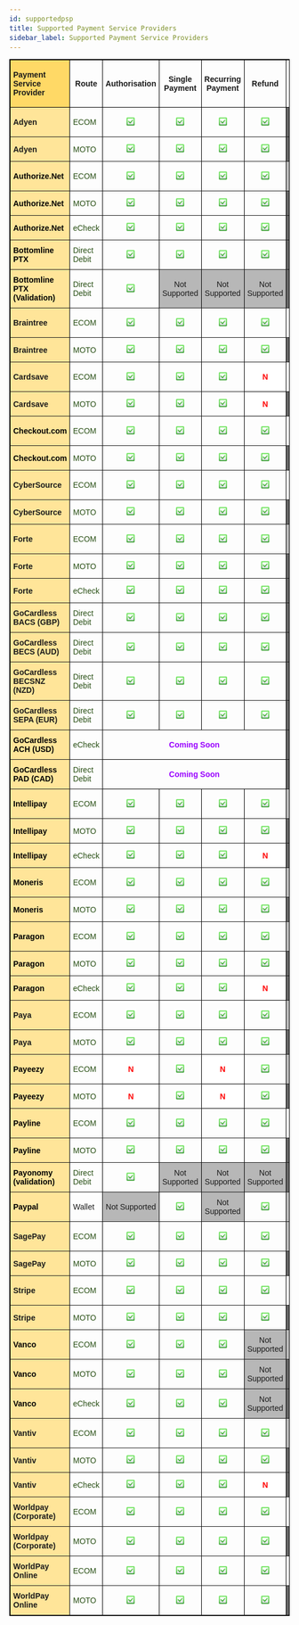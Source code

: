 ```yaml
---
id: supportedpsp
title: Supported Payment Service Providers
sidebar_label: Supported Payment Service Providers
---
```

<style type="text/css">
.tg  {border-collapse:collapse;border-spacing:0;border-color:black;border-style:solid;border-width:1px;}
.tg td{border-color:black;border-style:solid;border-width:1px;font-family:Arial, sans-serif;font-size:14px;
  overflow:hidden;padding:10px 5px;word-break:normal;}
.tg th{border-color:black;border-style:solid;border-width:1px;font-family:Arial, sans-serif;font-size:14px;
  font-weight:normal;overflow:hidden;padding:10px 5px;word-break:normal;}
.tg .tg-oftd{background-color:#666;border-color:inherit;text-align:center;vertical-align:center}
.tg .tg-k5c5{background-color:#666;border-color:inherit;text-align:center;vertical-align:center}
.tg .tg-1rdj{background-color:#FFD966;border-color:inherit;font-weight:bold;text-align:left;vertical-align:center}
.tg .tg-58xa{background-color:#FFF;border-color:#000000;color:#F00;font-weight:bold;text-align:center;vertical-align:center}
.tg .tg-w4l0{background-color:#B7B7B7;border-color:inherit;text-align:center;vertical-align:center}
.tg .tg-y9n6{background-color:#FFE599;border-color:inherit;font-weight:bold;text-align:left;vertical-align:center}
.tg .tg-xdju{border-color:inherit;color:#274E13;text-align:left;vertical-align:center}
.tg .tg-c3ow{border-color:inherit;text-align:center;vertical-align:center}
.tg .tg-yyq2{border-color:inherit;color:#90F;font-weight:bold;text-align:center;vertical-align:center}
.tg .tg-wp8o{border-color:#000000;text-align:center;vertical-align:center}
.tg .tg-jk9u{border-color:#000000;color:#90F;font-weight:bold;text-align:center;vertical-align:center}
.tg .tg-fymr{border-color:inherit;font-weight:bold;text-align:Center;vertical-align:center}
.tg .tg-zlby{background-color:#B7B7B7;border-color:inherit;text-align:center;vertical-align:center}
.tg .tg-wuzg{background-color:#FFE599;border-color:inherit;font-weight:bold;text-align:left;vertical-align:center}
.tg .tg-qzcq{background-color:#FFF;border-color:inherit;color:#F00;font-weight:bold;text-align:center;vertical-align:center}
.tg .tg-0pky{border-color:inherit;text-align:left;vertical-align:center}
</style>
<table class="tg">
<thead>
  <tr>
    <th class="tg-1rdj"><span style="font-weight:bold;background-color:#FFD966">Payment Service Provider</span></th>
    <th class="tg-fymr"><span style="font-weight:bold">Route</span></th>
    <th class="tg-fymr"><span style="font-weight:bold">Authorisation</span></th>
    <th class="tg-fymr"><span style="font-weight:bold">Single Payment</span></th>
    <th class="tg-fymr"><span style="font-weight:bold">Recurring Payment</span></th>
    <th class="tg-fymr"><span style="font-weight:bold">Refund</span></th>
    <th class="tg-fymr"><span style="font-weight:bold">3D Secure Payment</span></th>
    <th class="tg-fymr"><span style="font-weight:bold">3D Secure Payment V2</span></th>
  </tr>
</thead>
<tbody>
  <tr>
    <td class="tg-y9n6"><span style="font-weight:bold;background-color:#FFE599">Adyen</span></td>
    <td class="tg-xdju"><span style="color:#274E13">ECOM</span></td>
    <td class="tg-c3ow"><img src="website/static/img/supportedpsp/green-check-box-with-check-48px.png" alt="Supported" width="20" height="20"/></td>
    <td class="tg-c3ow"><img src="website/static/img/supportedpsp/green-check-box-with-check-48px.png" alt="Supported" width="20" height="20"/></td>
    <td class="tg-c3ow"><img src="website/static/img/supportedpsp/green-check-box-with-check-48px.png" alt="Supported" width="20" height="20"/></td>
    <td class="tg-c3ow"><img src="website/static/img/supportedpsp/green-check-box-with-check-48px.png" alt="Supported" width="20" height="20"/></td>
    <td class="tg-oftd"><span style="background-color:#666">N/A</span></td>
    <td class="tg-yyq2"><span style="font-weight:bold;color:#90F">Coming Soon</span></td>
  </tr>
  <tr>
    <td class="tg-y9n6"><span style="font-weight:bold;background-color:#FFE599">Adyen</span></td>
    <td class="tg-xdju"><span style="color:#274E13">MOTO</span></td>
    <td class="tg-c3ow"><img src="website/static/img/supportedpsp/green-check-box-with-check-48px.png" alt="Supported" width="20" height="20"/></td>
    <td class="tg-c3ow"><img src="website/static/img/supportedpsp/green-check-box-with-check-48px.png" alt="Supported" width="20" height="20"/></td>
    <td class="tg-c3ow"><img src="website/static/img/supportedpsp/green-check-box-with-check-48px.png" alt="Supported" width="20" height="20"/></td>
    <td class="tg-c3ow"><img src="website/static/img/supportedpsp/green-check-box-with-check-48px.png" alt="Supported" width="20" height="20"/></td>
    <td class="tg-oftd"><span style="background-color:#666">N/A</span></td>
    <td class="tg-oftd"><span style="background-color:#666">N/A</span></td>
  </tr>
  <tr>
    <td class="tg-y9n6"><span style="font-weight:bold;color:#000;background-color:#FFE599">Authorize.Net</span></td>
    <td class="tg-xdju"><span style="color:#274E13">ECOM</span></td>
    <td class="tg-c3ow"><img src="website/static/img/supportedpsp/green-check-box-with-check-48px.png" alt="Supported" width="20" height="20"/></td>
    <td class="tg-c3ow"><img src="website/static/img/supportedpsp/green-check-box-with-check-48px.png" alt="Supported" width="20" height="20"/></td>
    <td class="tg-c3ow"><img src="website/static/img/supportedpsp/green-check-box-with-check-48px.png" alt="Supported" width="20" height="20"/></td>
    <td class="tg-c3ow"><img src="website/static/img/supportedpsp/green-check-box-with-check-48px.png" alt="Supported" width="20" height="20"/></td>
    <td class="tg-zlby"><span style="background-color:#B7B7B7">Not Supported</span></td>
    <td class="tg-zlby"><span style="background-color:#B7B7B7">Not Supported</span></td>
  </tr>
  <tr>
    <td class="tg-y9n6"><span style="font-weight:bold;color:#000;background-color:#FFE599">Authorize.Net</span></td>
    <td class="tg-xdju"><span style="color:#274E13">MOTO</span></td>
    <td class="tg-c3ow"><img src="website/static/img/supportedpsp/green-check-box-with-check-48px.png" alt="Supported" width="20" height="20"/></td>
    <td class="tg-c3ow"><img src="website/static/img/supportedpsp/green-check-box-with-check-48px.png" alt="Supported" width="20" height="20"/></td>
    <td class="tg-c3ow"><img src="website/static/img/supportedpsp/green-check-box-with-check-48px.png" alt="Supported" width="20" height="20"/></td>
    <td class="tg-c3ow"><img src="website/static/img/supportedpsp/green-check-box-with-check-48px.png" alt="Supported" width="20" height="20"/></td>
    <td class="tg-oftd"><span style="background-color:#666">N/A</span></td>
    <td class="tg-oftd"><span style="background-color:#666">N/A</span></td>
  </tr>
  <tr>
    <td class="tg-y9n6"><span style="font-weight:bold;color:#000;background-color:#FFE599">Authorize.Net</span></td>
    <td class="tg-xdju"><span style="color:#274E13">eCheck</span></td>
    <td class="tg-c3ow"><img src="website/static/img/supportedpsp/green-check-box-with-check-48px.png" alt="Supported" width="20" height="20"/></td>
    <td class="tg-c3ow"><img src="website/static/img/supportedpsp/green-check-box-with-check-48px.png" alt="Supported" width="20" height="20"/></td>
    <td class="tg-c3ow"><img src="website/static/img/supportedpsp/green-check-box-with-check-48px.png" alt="Supported" width="20" height="20"/></td>
    <td class="tg-c3ow"><img src="website/static/img/supportedpsp/green-check-box-with-check-48px.png" alt="Supported" width="20" height="20"/></td>
    <td class="tg-oftd"><span style="background-color:#666">N/A</span></td>
    <td class="tg-oftd"><span style="background-color:#666">N/A</span></td>
  </tr>
  <tr>
    <td class="tg-wuzg"><span style="font-weight:bold;color:#000;background-color:#FFE599">Bottomline PTX</span></td>
    <td class="tg-xdju"><span style="color:#274E13">Direct Debit</span></td>
    <td class="tg-c3ow"><img src="website/static/img/supportedpsp/green-check-box-with-check-48px.png" alt="Supported" width="20" height="20"/></td>
    <td class="tg-c3ow"><img src="website/static/img/supportedpsp/green-check-box-with-check-48px.png" alt="Supported" width="20" height="20"/></td>
    <td class="tg-c3ow"><img src="website/static/img/supportedpsp/green-check-box-with-check-48px.png" alt="Supported" width="20" height="20"/></td>
    <td class="tg-c3ow"><img src="website/static/img/supportedpsp/green-check-box-with-check-48px.png" alt="Supported" width="20" height="20"/></td>
    <td class="tg-oftd"><span style="background-color:#666">N/A</span></td>
    <td class="tg-oftd"><span style="background-color:#666">N/A</span></td>
  </tr>
  <tr>
    <td class="tg-wuzg"><span style="font-weight:bold;color:#000;background-color:#FFE599">Bottomline PTX (Validation)</span></td>
    <td class="tg-xdju"><span style="color:#274E13">Direct Debit</span></td>
    <td class="tg-c3ow"><img src="website/static/img/supportedpsp/green-check-box-with-check-48px.png" alt="Supported" width="20" height="20"/></td>
    <td class="tg-w4l0"><span style="background-color:#B7B7B7">Not Supported</span></td>
    <td class="tg-w4l0"><span style="background-color:#B7B7B7">Not Supported</span></td>
    <td class="tg-w4l0"><span style="background-color:#B7B7B7">Not Supported</span></td>
    <td class="tg-oftd"><span style="background-color:#666">N/A</span></td>
    <td class="tg-oftd"><span style="background-color:#666">N/A</span></td>
  </tr>
  <tr>
    <td class="tg-y9n6"><span style="font-weight:bold;background-color:#FFE599">Braintree</span></td>
    <td class="tg-xdju"><span style="color:#274E13">ECOM</span></td>
    <td class="tg-c3ow"><img src="website/static/img/supportedpsp/green-check-box-with-check-48px.png" alt="Supported" width="20" height="20"/></td>
    <td class="tg-c3ow"><img src="website/static/img/supportedpsp/green-check-box-with-check-48px.png" alt="Supported" width="20" height="20"/></td>
    <td class="tg-c3ow"><img src="website/static/img/supportedpsp/green-check-box-with-check-48px.png" alt="Supported" width="20" height="20"/></td>
    <td class="tg-c3ow"><img src="website/static/img/supportedpsp/green-check-box-with-check-48px.png" alt="Supported" width="20" height="20"/></td>
    <td class="tg-qzcq"><span style="font-weight:bold;color:#F00;background-color:#FFF">N</span></td>
    <td class="tg-yyq2"><span style="font-weight:bold;color:#90F">Coming Soon</span></td>
  </tr>
  <tr>
    <td class="tg-y9n6"><span style="font-weight:bold;background-color:#FFE599">Braintree</span></td>
    <td class="tg-xdju"><span style="color:#274E13">MOTO</span></td>
    <td class="tg-c3ow"><img src="website/static/img/supportedpsp/green-check-box-with-check-48px.png" alt="Supported" width="20" height="20"/></td>
    <td class="tg-c3ow"><img src="website/static/img/supportedpsp/green-check-box-with-check-48px.png" alt="Supported" width="20" height="20"/></td>
    <td class="tg-c3ow"><img src="website/static/img/supportedpsp/green-check-box-with-check-48px.png" alt="Supported" width="20" height="20"/></td>
    <td class="tg-c3ow"><img src="website/static/img/supportedpsp/green-check-box-with-check-48px.png" alt="Supported" width="20" height="20"/></td>
    <td class="tg-oftd"><span style="background-color:#666">N/A</span></td>
    <td class="tg-oftd"><span style="background-color:#666">N/A</span></td>
  </tr>
  <tr>
    <td class="tg-y9n6"><span style="font-weight:bold;background-color:#FFE599">Cardsave</span></td>
    <td class="tg-xdju"><span style="color:#274E13">ECOM</span></td>
    <td class="tg-c3ow"><img src="website/static/img/supportedpsp/green-check-box-with-check-48px.png" alt="Supported" width="20" height="20"/></td>
    <td class="tg-c3ow"><img src="website/static/img/supportedpsp/green-check-box-with-check-48px.png" alt="Supported" width="20" height="20"/></td>
    <td class="tg-c3ow"><img src="website/static/img/supportedpsp/green-check-box-with-check-48px.png" alt="Supported" width="20" height="20"/></td>
    <td class="tg-58xa"><span style="font-weight:bold;color:#F00;background-color:#FFF">N</span></td>
    <td class="tg-c3ow"><img src="website/static/img/supportedpsp/green-check-box-with-check-48px.png" alt="Supported" width="20" height="20"/></td>
    <td class="tg-w4l0"><span style="background-color:#B7B7B7">Not Supported</span></td>
  </tr>
  <tr>
    <td class="tg-y9n6"><span style="font-weight:bold;background-color:#FFE599">Cardsave</span></td>
    <td class="tg-xdju"><span style="color:#274E13">MOTO</span></td>
    <td class="tg-c3ow"><img src="website/static/img/supportedpsp/green-check-box-with-check-48px.png" alt="Supported" width="20" height="20"/></td>
    <td class="tg-c3ow"><img src="website/static/img/supportedpsp/green-check-box-with-check-48px.png" alt="Supported" width="20" height="20"/></td>
    <td class="tg-c3ow"><img src="website/static/img/supportedpsp/green-check-box-with-check-48px.png" alt="Supported" width="20" height="20"/></td>
    <td class="tg-58xa"><span style="font-weight:bold;color:#F00;background-color:#FFF">N</span></td>
    <td class="tg-oftd"><span style="background-color:#666">N/A</span></td>
    <td class="tg-oftd"><span style="background-color:#666">N/A</span></td>
  </tr>
  <tr>
    <td class="tg-y9n6"><span style="font-weight:bold;color:#000;background-color:#FFE599">Checkout.com</span></td>
    <td class="tg-xdju"><span style="color:#274E13">ECOM</span></td>
    <td class="tg-c3ow"><img src="website/static/img/supportedpsp/green-check-box-with-check-48px.png" alt="Supported" width="20" height="20"/></td>
    <td class="tg-c3ow"><img src="website/static/img/supportedpsp/green-check-box-with-check-48px.png" alt="Supported" width="20" height="20"/></td>
    <td class="tg-c3ow"><img src="website/static/img/supportedpsp/green-check-box-with-check-48px.png" alt="Supported" width="20" height="20"/></td>
    <td class="tg-c3ow"><img src="website/static/img/supportedpsp/green-check-box-with-check-48px.png" alt="Supported" width="20" height="20"/></td>
    <td class="tg-c3ow"><img src="website/static/img/supportedpsp/green-check-box-with-check-48px.png" alt="Supported" width="20" height="20"/></td>
    <td class="tg-yyq2"><span style="font-weight:bold;color:#90F">Coming Soon</span></td>
  </tr>
  <tr>
    <td class="tg-y9n6"><span style="font-weight:bold;color:#000;background-color:#FFE599">Checkout.com</span></td>
    <td class="tg-xdju"><span style="color:#274E13">MOTO</span></td>
    <td class="tg-c3ow"><img src="website/static/img/supportedpsp/green-check-box-with-check-48px.png" alt="Supported" width="20" height="20"/></td>
    <td class="tg-c3ow"><img src="website/static/img/supportedpsp/green-check-box-with-check-48px.png" alt="Supported" width="20" height="20"/></td>
    <td class="tg-c3ow"><img src="website/static/img/supportedpsp/green-check-box-with-check-48px.png" alt="Supported" width="20" height="20"/></td>
    <td class="tg-c3ow"><img src="website/static/img/supportedpsp/green-check-box-with-check-48px.png" alt="Supported" width="20" height="20"/></td>
    <td class="tg-oftd"><span style="background-color:#666">N/A</span></td>
    <td class="tg-oftd"><span style="background-color:#666">N/A</span></td>
  </tr>
  <tr>
    <td class="tg-y9n6"><span style="font-weight:bold;background-color:#FFE599">CyberSource</span></td>
    <td class="tg-xdju"><span style="color:#274E13">ECOM</span></td>
    <td class="tg-c3ow"><img src="website/static/img/supportedpsp/green-check-box-with-check-48px.png" alt="Supported" width="20" height="20"/></td>
    <td class="tg-c3ow"><img src="website/static/img/supportedpsp/green-check-box-with-check-48px.png" alt="Supported" width="20" height="20"/></td>
    <td class="tg-c3ow"><img src="website/static/img/supportedpsp/green-check-box-with-check-48px.png" alt="Supported" width="20" height="20"/></td>
    <td class="tg-c3ow"><img src="website/static/img/supportedpsp/green-check-box-with-check-48px.png" alt="Supported" width="20" height="20"/></td>
    <td class="tg-c3ow"><img src="website/static/img/supportedpsp/green-check-box-with-check-48px.png" alt="Supported" width="20" height="20"/></td>
    <td class="tg-yyq2"><span style="font-weight:bold;color:#90F">Coming Soon</span></td>
  </tr>
  <tr>
    <td class="tg-y9n6"><span style="font-weight:bold;background-color:#FFE599">CyberSource</span></td>
    <td class="tg-xdju"><span style="color:#274E13">MOTO</span></td>
    <td class="tg-c3ow"><img src="website/static/img/supportedpsp/green-check-box-with-check-48px.png" alt="Supported" width="20" height="20"/></td>
    <td class="tg-c3ow"><img src="website/static/img/supportedpsp/green-check-box-with-check-48px.png" alt="Supported" width="20" height="20"/></td>
    <td class="tg-c3ow"><img src="website/static/img/supportedpsp/green-check-box-with-check-48px.png" alt="Supported" width="20" height="20"/></td>
    <td class="tg-c3ow"><img src="website/static/img/supportedpsp/green-check-box-with-check-48px.png" alt="Supported" width="20" height="20"/></td>
    <td class="tg-oftd"><span style="background-color:#666">N/A</span></td>
    <td class="tg-oftd"><span style="background-color:#666">N/A</span></td>
  </tr>
  <tr>
    <td class="tg-y9n6"><span style="font-weight:bold;background-color:#FFE599">Forte</span></td>
    <td class="tg-xdju"><span style="color:#274E13">ECOM</span></td>
    <td class="tg-c3ow"><img src="website/static/img/supportedpsp/green-check-box-with-check-48px.png" alt="Supported" width="20" height="20"/></td>
    <td class="tg-c3ow"><img src="website/static/img/supportedpsp/green-check-box-with-check-48px.png" alt="Supported" width="20" height="20"/></td>
    <td class="tg-c3ow"><img src="website/static/img/supportedpsp/green-check-box-with-check-48px.png" alt="Supported" width="20" height="20"/></td>
    <td class="tg-c3ow"><img src="website/static/img/supportedpsp/green-check-box-with-check-48px.png" alt="Supported" width="20" height="20"/></td>
    <td class="tg-w4l0"><span style="background-color:#B7B7B7">Not Supported</span></td>
    <td class="tg-oftd"><span style="background-color:#666">N/A</span></td>
  </tr>
  <tr>
    <td class="tg-y9n6"><span style="font-weight:bold;background-color:#FFE599">Forte</span></td>
    <td class="tg-xdju"><span style="color:#274E13">MOTO</span></td>
    <td class="tg-c3ow"><img src="website/static/img/supportedpsp/green-check-box-with-check-48px.png" alt="Supported" width="20" height="20"/></td>
    <td class="tg-c3ow"><img src="website/static/img/supportedpsp/green-check-box-with-check-48px.png" alt="Supported" width="20" height="20"/></td>
    <td class="tg-c3ow"><img src="website/static/img/supportedpsp/green-check-box-with-check-48px.png" alt="Supported" width="20" height="20"/></td>
    <td class="tg-c3ow"><img src="website/static/img/supportedpsp/green-check-box-with-check-48px.png" alt="Supported" width="20" height="20"/></td>
    <td class="tg-oftd"><span style="background-color:#666">N/A</span></td>
    <td class="tg-oftd"><span style="background-color:#666">N/A</span></td>
  </tr>
  <tr>
    <td class="tg-y9n6"><span style="font-weight:bold;background-color:#FFE599">Forte</span></td>
    <td class="tg-xdju"><span style="color:#274E13">eCheck</span></td>
    <td class="tg-c3ow"><img src="website/static/img/supportedpsp/green-check-box-with-check-48px.png" alt="Supported" width="20" height="20"/></td>
    <td class="tg-c3ow"><img src="website/static/img/supportedpsp/green-check-box-with-check-48px.png" alt="Supported" width="20" height="20"/></td>
    <td class="tg-c3ow"><img src="website/static/img/supportedpsp/green-check-box-with-check-48px.png" alt="Supported" width="20" height="20"/></td>
    <td class="tg-c3ow"><img src="website/static/img/supportedpsp/green-check-box-with-check-48px.png" alt="Supported" width="20" height="20"/></td>
    <td class="tg-k5c5"><span style="background-color:#666">N/A</span></td>
    <td class="tg-oftd"><span style="background-color:#666">N/A</span></td>
  </tr>
  <tr>
    <td class="tg-y9n6"><span style="font-weight:bold;background-color:#FFE599">GoCardless BACS (GBP)</span></td>
    <td class="tg-xdju"><span style="color:#274E13">Direct Debit</span></td>
    <td class="tg-c3ow"><img src="website/static/img/supportedpsp/green-check-box-with-check-48px.png" alt="Supported" width="20" height="20"/></td>
    <td class="tg-c3ow"><img src="website/static/img/supportedpsp/green-check-box-with-check-48px.png" alt="Supported" width="20" height="20"/></td>
    <td class="tg-c3ow"><img src="website/static/img/supportedpsp/green-check-box-with-check-48px.png" alt="Supported" width="20" height="20"/></td>
    <td class="tg-c3ow"><img src="website/static/img/supportedpsp/green-check-box-with-check-48px.png" alt="Supported" width="20" height="20"/></td>
    <td class="tg-oftd"><span style="background-color:#666">N/A</span></td>
    <td class="tg-oftd"><span style="background-color:#666">N/A</span></td>
  </tr>
  <tr>
    <td class="tg-y9n6"><span style="font-weight:bold;background-color:#FFE599">GoCardless BECS (AUD)</span></td>
    <td class="tg-xdju"><span style="color:#274E13">Direct Debit</span></td>
    <td class="tg-c3ow"><img src="website/static/img/supportedpsp/green-check-box-with-check-48px.png" alt="Supported" width="20" height="20"/></td>
    <td class="tg-c3ow"><img src="website/static/img/supportedpsp/green-check-box-with-check-48px.png" alt="Supported" width="20" height="20"/></td>
    <td class="tg-c3ow"><img src="website/static/img/supportedpsp/green-check-box-with-check-48px.png" alt="Supported" width="20" height="20"/></td>
    <td class="tg-c3ow"><img src="website/static/img/supportedpsp/green-check-box-with-check-48px.png" alt="Supported" width="20" height="20"/></td>
    <td class="tg-oftd"><span style="background-color:#666">N/A</span></td>
    <td class="tg-oftd"><span style="background-color:#666">N/A</span></td>
  </tr>
  <tr>
    <td class="tg-y9n6"><span style="font-weight:bold;background-color:#FFE599">GoCardless BECSNZ (NZD)</span></td>
    <td class="tg-xdju"><span style="color:#274E13">Direct Debit</span></td>
    <td class="tg-c3ow"><img src="website/static/img/supportedpsp/green-check-box-with-check-48px.png" alt="Supported" width="20" height="20"/></td>
    <td class="tg-c3ow"><img src="website/static/img/supportedpsp/green-check-box-with-check-48px.png" alt="Supported" width="20" height="20"/></td>
    <td class="tg-c3ow"><img src="website/static/img/supportedpsp/green-check-box-with-check-48px.png" alt="Supported" width="20" height="20"/></td>
    <td class="tg-c3ow"><img src="website/static/img/supportedpsp/green-check-box-with-check-48px.png" alt="Supported" width="20" height="20"/></td>
    <td class="tg-oftd"><span style="background-color:#666">N/A</span></td>
    <td class="tg-oftd"><span style="background-color:#666">N/A</span></td>
  </tr>
  <tr>
    <td class="tg-y9n6"><span style="font-weight:bold;background-color:#FFE599">GoCardless SEPA (EUR)</span></td>
    <td class="tg-xdju"><span style="color:#274E13">Direct Debit</span></td>
    <td class="tg-c3ow"><img src="website/static/img/supportedpsp/green-check-box-with-check-48px.png" alt="Supported" width="20" height="20"/></td>
    <td class="tg-c3ow"><img src="website/static/img/supportedpsp/green-check-box-with-check-48px.png" alt="Supported" width="20" height="20"/></td>
    <td class="tg-c3ow"><img src="website/static/img/supportedpsp/green-check-box-with-check-48px.png" alt="Supported" width="20" height="20"/></td>
    <td class="tg-c3ow"><img src="website/static/img/supportedpsp/green-check-box-with-check-48px.png" alt="Supported" width="20" height="20"/></td>
    <td class="tg-oftd"><span style="background-color:#666">N/A</span></td>
    <td class="tg-oftd"><span style="background-color:#666">N/A</span></td>
  </tr>
  <tr>
    <td class="tg-y9n6"><span style="font-weight:bold;color:#000;background-color:#FFE599">GoCardless ACH (USD)</span></td>
    <td class="tg-xdju"><span style="color:#274E13">eCheck</span></td>
    <td class="tg-jk9u" colspan="4"><span style="font-weight:bold;color:#90F">Coming Soon</span></td>
    <td class="tg-k5c5"><span style="background-color:#666">N/A</span></td>
    <td class="tg-k5c5"><span style="background-color:#666">N/A</span></td>
  </tr>
  <tr>
    <td class="tg-y9n6"><span style="font-weight:bold;color:#000;background-color:#FFE599">GoCardless PAD (CAD)</span></td>
    <td class="tg-xdju"><span style="color:#274E13">Direct Debit</span></td>
    <td class="tg-jk9u" colspan="4"><span style="font-weight:bold;color:#90F">Coming Soon</span></td>
    <td class="tg-k5c5"><span style="background-color:#666">N/A</span></td>
    <td class="tg-k5c5"><span style="background-color:#666">N/A</span></td>
  </tr>
  <tr>
    <td class="tg-y9n6"><span style="font-weight:bold;color:#000;background-color:#FFE599">Intellipay</span></td>
    <td class="tg-xdju"><span style="color:#274E13">ECOM</span></td>
    <td class="tg-c3ow"><img src="website/static/img/supportedpsp/green-check-box-with-check-48px.png" alt="Supported" width="20" height="20"/></td>
    <td class="tg-c3ow"><img src="website/static/img/supportedpsp/green-check-box-with-check-48px.png" alt="Supported" width="20" height="20"/></td>
    <td class="tg-c3ow"><img src="website/static/img/supportedpsp/green-check-box-with-check-48px.png" alt="Supported" width="20" height="20"/></td>
    <td class="tg-c3ow"><img src="website/static/img/supportedpsp/green-check-box-with-check-48px.png" alt="Supported" width="20" height="20"/></td>
    <td class="tg-zlby"><span style="background-color:#B7B7B7">Not Supported</span></td>
    <td class="tg-zlby"><span style="background-color:#B7B7B7">Not Supported</span></td>
  </tr>
  <tr>
    <td class="tg-y9n6"><span style="font-weight:bold;color:#000;background-color:#FFE599">Intellipay</span></td>
    <td class="tg-xdju"><span style="color:#274E13">MOTO</span></td>
    <td class="tg-c3ow"><img src="website/static/img/supportedpsp/green-check-box-with-check-48px.png" alt="Supported" width="20" height="20"/></td>
    <td class="tg-c3ow"><img src="website/static/img/supportedpsp/green-check-box-with-check-48px.png" alt="Supported" width="20" height="20"/></td>
    <td class="tg-c3ow"><img src="website/static/img/supportedpsp/green-check-box-with-check-48px.png" alt="Supported" width="20" height="20"/></td>
    <td class="tg-c3ow"><img src="website/static/img/supportedpsp/green-check-box-with-check-48px.png" alt="Supported" width="20" height="20"/></td>
    <td class="tg-oftd"><span style="background-color:#666">N/A</span></td>
    <td class="tg-oftd"><span style="background-color:#666">N/A</span></td>
  </tr>
  <tr>
    <td class="tg-y9n6"><span style="font-weight:bold;color:#000;background-color:#FFE599">Intellipay</span></td>
    <td class="tg-xdju"><span style="color:#274E13">eCheck</span></td>
    <td class="tg-c3ow"><img src="website/static/img/supportedpsp/green-check-box-with-check-48px.png" alt="Supported" width="20" height="20"/></td>
    <td class="tg-c3ow"><img src="website/static/img/supportedpsp/green-check-box-with-check-48px.png" alt="Supported" width="20" height="20"/></td>
    <td class="tg-c3ow"><img src="website/static/img/supportedpsp/green-check-box-with-check-48px.png" alt="Supported" width="20" height="20"/></td>
    <td class="tg-58xa"><span style="font-weight:bold;color:#F00;background-color:#FFF">N</span></td>
    <td class="tg-oftd"><span style="background-color:#666">N/A</span></td>
    <td class="tg-oftd"><span style="background-color:#666">N/A</span></td>
  </tr>
  <tr>
    <td class="tg-y9n6"><span style="font-weight:bold;color:#000;background-color:#FFE599">Moneris</span></td>
    <td class="tg-xdju"><span style="color:#274E13">ECOM</span></td>
    <td class="tg-c3ow"><img src="website/static/img/supportedpsp/green-check-box-with-check-48px.png" alt="Supported" width="20" height="20"/></td>
    <td class="tg-c3ow"><img src="website/static/img/supportedpsp/green-check-box-with-check-48px.png" alt="Supported" width="20" height="20"/></td>
    <td class="tg-c3ow"><img src="website/static/img/supportedpsp/green-check-box-with-check-48px.png" alt="Supported" width="20" height="20"/></td>
    <td class="tg-c3ow"><img src="website/static/img/supportedpsp/green-check-box-with-check-48px.png" alt="Supported" width="20" height="20"/></td>
    <td class="tg-zlby"><span style="background-color:#B7B7B7">Not Supported</span></td>
    <td class="tg-zlby"><span style="background-color:#B7B7B7">Not Supported</span></td>
  </tr>
  <tr>
    <td class="tg-y9n6"><span style="font-weight:bold;color:#000;background-color:#FFE599">Moneris</span></td>
    <td class="tg-xdju"><span style="color:#274E13">MOTO</span></td>
    <td class="tg-c3ow"><img src="website/static/img/supportedpsp/green-check-box-with-check-48px.png" alt="Supported" width="20" height="20"/></td>
    <td class="tg-c3ow"><img src="website/static/img/supportedpsp/green-check-box-with-check-48px.png" alt="Supported" width="20" height="20"/></td>
    <td class="tg-c3ow"><img src="website/static/img/supportedpsp/green-check-box-with-check-48px.png" alt="Supported" width="20" height="20"/></td>
    <td class="tg-c3ow"><img src="website/static/img/supportedpsp/green-check-box-with-check-48px.png" alt="Supported" width="20" height="20"/></td>
    <td class="tg-oftd"><span style="background-color:#666">N/A</span></td>
    <td class="tg-oftd"><span style="background-color:#666">N/A</span></td>
  </tr>
  <tr>
    <td class="tg-y9n6"><span style="font-weight:bold;color:#000;background-color:#FFE599">Paragon</span></td>
    <td class="tg-xdju"><span style="color:#274E13">ECOM</span></td>
    <td class="tg-c3ow"><img src="website/static/img/supportedpsp/green-check-box-with-check-48px.png" alt="Supported" width="20" height="20"/></td>
    <td class="tg-c3ow"><img src="website/static/img/supportedpsp/green-check-box-with-check-48px.png" alt="Supported" width="20" height="20"/></td>
    <td class="tg-c3ow"><img src="website/static/img/supportedpsp/green-check-box-with-check-48px.png" alt="Supported" width="20" height="20"/></td>
    <td class="tg-c3ow"><img src="website/static/img/supportedpsp/green-check-box-with-check-48px.png" alt="Supported" width="20" height="20"/></td>
    <td class="tg-zlby"><span style="background-color:#B7B7B7">Not Supported</span></td>
    <td class="tg-zlby"><span style="background-color:#B7B7B7">Not Supported</span></td>
  </tr>
  <tr>
    <td class="tg-y9n6"><span style="font-weight:bold;color:#000;background-color:#FFE599">Paragon</span></td>
    <td class="tg-xdju"><span style="color:#274E13">MOTO</span></td>
    <td class="tg-c3ow"><img src="website/static/img/supportedpsp/green-check-box-with-check-48px.png" alt="Supported" width="20" height="20"/></td>
    <td class="tg-c3ow"><img src="website/static/img/supportedpsp/green-check-box-with-check-48px.png" alt="Supported" width="20" height="20"/></td>
    <td class="tg-c3ow"><img src="website/static/img/supportedpsp/green-check-box-with-check-48px.png" alt="Supported" width="20" height="20"/></td>
    <td class="tg-c3ow"><img src="website/static/img/supportedpsp/green-check-box-with-check-48px.png" alt="Supported" width="20" height="20"/></td>
    <td class="tg-oftd"><span style="background-color:#666">N/A</span></td>
    <td class="tg-oftd"><span style="background-color:#666">N/A</span></td>
  </tr>
  <tr>
    <td class="tg-y9n6"><span style="font-weight:bold;color:#000;background-color:#FFE599">Paragon</span></td>
    <td class="tg-xdju"><span style="color:#274E13">eCheck</span></td>
    <td class="tg-c3ow"><img src="website/static/img/supportedpsp/green-check-box-with-check-48px.png" alt="Supported" width="20" height="20"/></td>
    <td class="tg-c3ow"><img src="website/static/img/supportedpsp/green-check-box-with-check-48px.png" alt="Supported" width="20" height="20"/></td>
    <td class="tg-c3ow"><img src="website/static/img/supportedpsp/green-check-box-with-check-48px.png" alt="Supported" width="20" height="20"/></td>
    <td class="tg-58xa"><span style="font-weight:bold;color:#F00;background-color:#FFF">N</span></td>
    <td class="tg-oftd"><span style="background-color:#666">N/A</span></td>
    <td class="tg-oftd"><span style="background-color:#666">N/A</span></td>
  </tr>
  <tr>
    <td class="tg-y9n6"><span style="font-weight:bold;background-color:#FFE599">Paya</span></td>
    <td class="tg-xdju"><span style="color:#274E13">ECOM</span></td>
    <td class="tg-c3ow"><img src="website/static/img/supportedpsp/green-check-box-with-check-48px.png" alt="Supported" width="20" height="20"/></td>
    <td class="tg-c3ow"><img src="website/static/img/supportedpsp/green-check-box-with-check-48px.png" alt="Supported" width="20" height="20"/></td>
    <td class="tg-c3ow"><img src="website/static/img/supportedpsp/green-check-box-with-check-48px.png" alt="Supported" width="20" height="20"/></td>
    <td class="tg-wp8o"><img src="website/static/img/supportedpsp/green-check-box-with-check-48px.png" alt="Supported" width="20" height="20"/></td>
    <td class="tg-w4l0"><span style="background-color:#B7B7B7">Not Supported</span></td>
    <td class="tg-w4l0"><span style="background-color:#B7B7B7">Not Supported</span></td>
  </tr>
  <tr>
    <td class="tg-y9n6"><span style="font-weight:bold;background-color:#FFE599">Paya</span></td>
    <td class="tg-xdju"><span style="color:#274E13">MOTO</span></td>
    <td class="tg-c3ow"><img src="website/static/img/supportedpsp/green-check-box-with-check-48px.png" alt="Supported" width="20" height="20"/></td>
    <td class="tg-c3ow"><img src="website/static/img/supportedpsp/green-check-box-with-check-48px.png" alt="Supported" width="20" height="20"/></td>
    <td class="tg-c3ow"><img src="website/static/img/supportedpsp/green-check-box-with-check-48px.png" alt="Supported" width="20" height="20"/></td>
    <td class="tg-c3ow"><img src="website/static/img/supportedpsp/green-check-box-with-check-48px.png" alt="Supported" width="20" height="20"/></td>
    <td class="tg-oftd"><span style="background-color:#666">N/A</span></td>
    <td class="tg-oftd"><span style="background-color:#666">N/A</span></td>
  </tr>
  <tr>
    <td class="tg-y9n6"><span style="font-weight:bold;color:#000;background-color:#FFE599">Payeezy</span></td>
    <td class="tg-xdju"><span style="color:#274E13">ECOM</span></td>
    <td class="tg-58xa"><span style="font-weight:bold;color:#F00;background-color:#FFF">N</span></td>
    <td class="tg-c3ow"><img src="website/static/img/supportedpsp/green-check-box-with-check-48px.png" alt="Supported" width="20" height="20"/></td>
    <td class="tg-58xa"><span style="font-weight:bold;color:#F00;background-color:#FFF">N</span></td>
    <td class="tg-c3ow"><img src="website/static/img/supportedpsp/green-check-box-with-check-48px.png" alt="Supported" width="20" height="20"/></td>
    <td class="tg-zlby"><span style="background-color:#B7B7B7">Not Supported</span></td>
    <td class="tg-oftd"><span style="background-color:#666">N/A</span></td>
  </tr>
  <tr>
    <td class="tg-y9n6"><span style="font-weight:bold;color:#000;background-color:#FFE599">Payeezy</span></td>
    <td class="tg-xdju"><span style="color:#274E13">MOTO</span></td>
    <td class="tg-58xa"><span style="font-weight:bold;color:#F00;background-color:#FFF">N</span></td>
    <td class="tg-c3ow"><img src="website/static/img/supportedpsp/green-check-box-with-check-48px.png" alt="Supported" width="20" height="20"/></td>
    <td class="tg-58xa"><span style="font-weight:bold;color:#F00;background-color:#FFF">N</span></td>
    <td class="tg-c3ow"><img src="website/static/img/supportedpsp/green-check-box-with-check-48px.png" alt="Supported" width="20" height="20"/></td>
    <td class="tg-oftd"><span style="background-color:#666">N/A</span></td>
    <td class="tg-oftd"><span style="background-color:#666">N/A</span></td>
  </tr>
  <tr>
    <td class="tg-y9n6"><span style="font-weight:bold;color:#000;background-color:#FFE599">Payline</span></td>
    <td class="tg-xdju"><span style="color:#274E13">ECOM</span></td>
    <td class="tg-c3ow"><img src="website/static/img/supportedpsp/green-check-box-with-check-48px.png" alt="Supported" width="20" height="20"/></td>
    <td class="tg-c3ow"><img src="website/static/img/supportedpsp/green-check-box-with-check-48px.png" alt="Supported" width="20" height="20"/></td>
    <td class="tg-c3ow"><img src="website/static/img/supportedpsp/green-check-box-with-check-48px.png" alt="Supported" width="20" height="20"/></td>
    <td class="tg-c3ow"><img src="website/static/img/supportedpsp/green-check-box-with-check-48px.png" alt="Supported" width="20" height="20"/></td>
    <td class="tg-c3ow"><img src="website/static/img/supportedpsp/green-check-box-with-check-48px.png" alt="Supported" width="20" height="20"/></td>
    <td class="tg-yyq2"><span style="font-weight:bold;color:#90F">Coming Soon</span></td>
  </tr>
  <tr>
    <td class="tg-y9n6"><span style="font-weight:bold;color:#000;background-color:#FFE599">Payline</span></td>
    <td class="tg-xdju"><span style="color:#274E13">MOTO</span></td>
    <td class="tg-c3ow"><img src="website/static/img/supportedpsp/green-check-box-with-check-48px.png" alt="Supported" width="20" height="20"/></td>
    <td class="tg-c3ow"><img src="website/static/img/supportedpsp/green-check-box-with-check-48px.png" alt="Supported" width="20" height="20"/></td>
    <td class="tg-c3ow"><img src="website/static/img/supportedpsp/green-check-box-with-check-48px.png" alt="Supported" width="20" height="20"/></td>
    <td class="tg-c3ow"><img src="website/static/img/supportedpsp/green-check-box-with-check-48px.png" alt="Supported" width="20" height="20"/></td>
    <td class="tg-oftd"><span style="background-color:#666">N/A</span></td>
    <td class="tg-oftd"><span style="background-color:#666">N/A</span></td>
  </tr>
  <tr>
    <td class="tg-wuzg"><span style="font-weight:bold;color:#000;background-color:#FFE599">Payonomy (validation)</span></td>
    <td class="tg-xdju"><span style="color:#274E13">Direct Debit</span></td>
    <td class="tg-c3ow"><img src="website/static/img/supportedpsp/green-check-box-with-check-48px.png" alt="Supported" width="20" height="20"/></td>
    <td class="tg-zlby"><span style="background-color:#B7B7B7">Not Supported</span></td>
    <td class="tg-zlby"><span style="background-color:#B7B7B7">Not Supported</span></td>
    <td class="tg-zlby"><span style="background-color:#B7B7B7">Not Supported</span></td>
    <td class="tg-oftd"><span style="background-color:#666">N/A</span></td>
    <td class="tg-oftd"><span style="background-color:#666">N/A</span></td>
  </tr>
  <tr>
    <td class="tg-wuzg"><span style="font-weight:bold;color:#000;background-color:#FFE599">Paypal</span></td>
    <td class="tg-0pky">Wallet</td>
    <td class="tg-zlby"><span style="background-color:#B7B7B7">Not Supported</span></td>
    <td class="tg-c3ow"><img src="website/static/img/supportedpsp/green-check-box-with-check-48px.png" alt="Supported" width="20" height="20"/></td>
    <td class="tg-zlby"><span style="background-color:#B7B7B7">Not Supported</span></td>
    <td class="tg-c3ow"><img src="website/static/img/supportedpsp/green-check-box-with-check-48px.png" alt="Supported" width="20" height="20"/></td>
    <td class="tg-zlby"><span style="background-color:#B7B7B7">Not Supported</span></td>
    <td class="tg-oftd"><span style="background-color:#666">N/A</span></td>
  </tr>
  <tr>
    <td class="tg-y9n6"><span style="font-weight:bold;background-color:#FFE599">SagePay</span></td>
    <td class="tg-xdju"><span style="color:#274E13">ECOM</span></td>
    <td class="tg-c3ow"><img src="website/static/img/supportedpsp/green-check-box-with-check-48px.png" alt="Supported" width="20" height="20"/></td>
    <td class="tg-c3ow"><img src="website/static/img/supportedpsp/green-check-box-with-check-48px.png" alt="Supported" width="20" height="20"/></td>
    <td class="tg-c3ow"><img src="website/static/img/supportedpsp/green-check-box-with-check-48px.png" alt="Supported" width="20" height="20"/></td>
    <td class="tg-c3ow"><img src="website/static/img/supportedpsp/green-check-box-with-check-48px.png" alt="Supported" width="20" height="20"/></td>
    <td class="tg-zlby"><span style="background-color:#B7B7B7">Not Supported</span></td>
    <td class="tg-yyq2"><span style="font-weight:bold;color:#90F">Coming Soon</span></td>
  </tr>
  <tr>
    <td class="tg-y9n6"><span style="font-weight:bold;background-color:#FFE599">SagePay</span></td>
    <td class="tg-xdju"><span style="color:#274E13">MOTO</span></td>
    <td class="tg-c3ow"><img src="website/static/img/supportedpsp/green-check-box-with-check-48px.png" alt="Supported" width="20" height="20"/></td>
    <td class="tg-c3ow"><img src="website/static/img/supportedpsp/green-check-box-with-check-48px.png" alt="Supported" width="20" height="20"/></td>
    <td class="tg-c3ow"><img src="website/static/img/supportedpsp/green-check-box-with-check-48px.png" alt="Supported" width="20" height="20"/></td>
    <td class="tg-c3ow"><img src="website/static/img/supportedpsp/green-check-box-with-check-48px.png" alt="Supported" width="20" height="20"/></td>
    <td class="tg-oftd"><span style="background-color:#666">N/A</span></td>
    <td class="tg-oftd"><span style="background-color:#666">N/A</span></td>
  </tr>
  <tr>
    <td class="tg-y9n6"><span style="font-weight:bold;background-color:#FFE599">Stripe</span></td>
    <td class="tg-xdju"><span style="color:#274E13">ECOM</span></td>
    <td class="tg-c3ow"><img src="website/static/img/supportedpsp/green-check-box-with-check-48px.png" alt="Supported" width="20" height="20"/></td>
    <td class="tg-c3ow"><img src="website/static/img/supportedpsp/green-check-box-with-check-48px.png" alt="Supported" width="20" height="20"/></td>
    <td class="tg-c3ow"><img src="website/static/img/supportedpsp/green-check-box-with-check-48px.png" alt="Supported" width="20" height="20"/></td>
    <td class="tg-c3ow"><img src="website/static/img/supportedpsp/green-check-box-with-check-48px.png" alt="Supported" width="20" height="20"/></td>
    <td class="tg-c3ow"><img src="website/static/img/supportedpsp/green-check-box-with-check-48px.png" alt="Supported" width="20" height="20"/></td>
    <td class="tg-yyq2"><span style="font-weight:bold;color:#90F">Coming Soon</span></td>
  </tr>
  <tr>
    <td class="tg-y9n6"><span style="font-weight:bold;background-color:#FFE599">Stripe</span></td>
    <td class="tg-xdju"><span style="color:#274E13">MOTO</span></td>
    <td class="tg-c3ow"><img src="website/static/img/supportedpsp/green-check-box-with-check-48px.png" alt="Supported" width="20" height="20"/></td>
    <td class="tg-c3ow"><img src="website/static/img/supportedpsp/green-check-box-with-check-48px.png" alt="Supported" width="20" height="20"/></td>
    <td class="tg-c3ow"><img src="website/static/img/supportedpsp/green-check-box-with-check-48px.png" alt="Supported" width="20" height="20"/></td>
    <td class="tg-c3ow"><img src="website/static/img/supportedpsp/green-check-box-with-check-48px.png" alt="Supported" width="20" height="20"/></td>
    <td class="tg-oftd"><span style="background-color:#666">N/A</span></td>
    <td class="tg-oftd"><span style="background-color:#666">N/A</span></td>
  </tr>
  <tr>
    <td class="tg-y9n6"><span style="font-weight:bold;color:#000;background-color:#FFE599">Vanco</span></td>
    <td class="tg-xdju"><span style="color:#274E13">ECOM</span></td>
    <td class="tg-c3ow"><img src="website/static/img/supportedpsp/green-check-box-with-check-48px.png" alt="Supported" width="20" height="20"/></td>
    <td class="tg-c3ow"><img src="website/static/img/supportedpsp/green-check-box-with-check-48px.png" alt="Supported" width="20" height="20"/></td>
    <td class="tg-c3ow"><img src="website/static/img/supportedpsp/green-check-box-with-check-48px.png" alt="Supported" width="20" height="20"/></td>
    <td class="tg-zlby"><span style="background-color:#B7B7B7">Not Supported</span></td>
    <td class="tg-zlby"><span style="background-color:#B7B7B7">Not Supported</span></td>
    <td class="tg-zlby"><span style="background-color:#B7B7B7">Not Supported</span></td>
  </tr>
  <tr>
    <td class="tg-y9n6"><span style="font-weight:bold;color:#000;background-color:#FFE599">Vanco</span></td>
    <td class="tg-xdju"><span style="color:#274E13">MOTO</span></td>
    <td class="tg-c3ow"><img src="website/static/img/supportedpsp/green-check-box-with-check-48px.png" alt="Supported" width="20" height="20"/></td>
    <td class="tg-c3ow"><img src="website/static/img/supportedpsp/green-check-box-with-check-48px.png" alt="Supported" width="20" height="20"/></td>
    <td class="tg-c3ow"><img src="website/static/img/supportedpsp/green-check-box-with-check-48px.png" alt="Supported" width="20" height="20"/></td>
    <td class="tg-zlby"><span style="background-color:#B7B7B7">Not Supported</span></td>
    <td class="tg-oftd"><span style="background-color:#666">N/A</span></td>
    <td class="tg-oftd"><span style="background-color:#666">N/A</span></td>
  </tr>
  <tr>
    <td class="tg-y9n6"><span style="font-weight:bold;color:#000;background-color:#FFE599">Vanco</span></td>
    <td class="tg-xdju"><span style="color:#274E13">eCheck</span></td>
    <td class="tg-c3ow"><img src="website/static/img/supportedpsp/green-check-box-with-check-48px.png" alt="Supported" width="20" height="20"/></td>
    <td class="tg-c3ow"><img src="website/static/img/supportedpsp/green-check-box-with-check-48px.png" alt="Supported" width="20" height="20"/></td>
    <td class="tg-c3ow"><img src="website/static/img/supportedpsp/green-check-box-with-check-48px.png" alt="Supported" width="20" height="20"/></td>
    <td class="tg-zlby"><span style="background-color:#B7B7B7">Not Supported</span></td>
    <td class="tg-oftd"><span style="background-color:#666">N/A</span></td>
    <td class="tg-oftd"><span style="background-color:#666">N/A</span></td>
  </tr>
  <tr>
    <td class="tg-y9n6"><span style="font-weight:bold;background-color:#FFE599">Vantiv</span></td>
    <td class="tg-xdju"><span style="color:#274E13">ECOM</span></td>
    <td class="tg-c3ow"><img src="website/static/img/supportedpsp/green-check-box-with-check-48px.png" alt="Supported" width="20" height="20"/></td>
    <td class="tg-c3ow"><img src="website/static/img/supportedpsp/green-check-box-with-check-48px.png" alt="Supported" width="20" height="20"/></td>
    <td class="tg-c3ow"><img src="website/static/img/supportedpsp/green-check-box-with-check-48px.png" alt="Supported" width="20" height="20"/></td>
    <td class="tg-c3ow"><img src="website/static/img/supportedpsp/green-check-box-with-check-48px.png" alt="Supported" width="20" height="20"/></td>
    <td class="tg-zlby"><span style="background-color:#B7B7B7">Not Supported</span></td>
    <td class="tg-zlby"><span style="background-color:#B7B7B7">Not Supported</span></td>
  </tr>
  <tr>
    <td class="tg-y9n6"><span style="font-weight:bold;background-color:#FFE599">Vantiv</span></td>
    <td class="tg-xdju"><span style="color:#274E13">MOTO</span></td>
    <td class="tg-c3ow"><img src="website/static/img/supportedpsp/green-check-box-with-check-48px.png" alt="Supported" width="20" height="20"/></td>
    <td class="tg-c3ow"><img src="website/static/img/supportedpsp/green-check-box-with-check-48px.png" alt="Supported" width="20" height="20"/></td>
    <td class="tg-c3ow"><img src="website/static/img/supportedpsp/green-check-box-with-check-48px.png" alt="Supported" width="20" height="20"/></td>
    <td class="tg-c3ow"><img src="website/static/img/supportedpsp/green-check-box-with-check-48px.png" alt="Supported" width="20" height="20"/></td>
    <td class="tg-oftd"><span style="background-color:#666">N/A</span></td>
    <td class="tg-oftd"><span style="background-color:#666">N/A</span></td>
  </tr>
  <tr>
    <td class="tg-y9n6"><span style="font-weight:bold;background-color:#FFE599">Vantiv</span></td>
    <td class="tg-xdju"><span style="color:#274E13">eCheck</span></td>
    <td class="tg-c3ow"><img src="website/static/img/supportedpsp/green-check-box-with-check-48px.png" alt="Supported" width="20" height="20"/></td>
    <td class="tg-c3ow"><img src="website/static/img/supportedpsp/green-check-box-with-check-48px.png" alt="Supported" width="20" height="20"/></td>
    <td class="tg-c3ow"><img src="website/static/img/supportedpsp/green-check-box-with-check-48px.png" alt="Supported" width="20" height="20"/></td>
    <td class="tg-58xa"><span style="font-weight:bold;color:#F00;background-color:#FFF">N</span></td>
    <td class="tg-oftd"><span style="background-color:#666">N/A</span></td>
    <td class="tg-oftd"><span style="background-color:#666">N/A</span></td>
  </tr>
  <tr>
    <td class="tg-y9n6"><span style="font-weight:bold;background-color:#FFE599">Worldpay (Corporate)</span></td>
    <td class="tg-xdju"><span style="color:#274E13">ECOM</span></td>
    <td class="tg-c3ow"><img src="website/static/img/supportedpsp/green-check-box-with-check-48px.png" alt="Supported" width="20" height="20"/></td>
    <td class="tg-c3ow"><img src="website/static/img/supportedpsp/green-check-box-with-check-48px.png" alt="Supported" width="20" height="20"/></td>
    <td class="tg-c3ow"><img src="website/static/img/supportedpsp/green-check-box-with-check-48px.png" alt="Supported" width="20" height="20"/></td>
    <td class="tg-c3ow"><img src="website/static/img/supportedpsp/green-check-box-with-check-48px.png" alt="Supported" width="20" height="20"/></td>
    <td class="tg-c3ow"><img src="website/static/img/supportedpsp/green-check-box-with-check-48px.png" alt="Supported" width="20" height="20"/></td>
    <td class="tg-yyq2"><span style="font-weight:bold;color:#90F">Coming Soon</span></td>
  </tr>
  <tr>
    <td class="tg-y9n6"><span style="font-weight:bold;background-color:#FFE599">Worldpay (Corporate)</span></td>
    <td class="tg-xdju"><span style="color:#274E13">MOTO</span></td>
    <td class="tg-c3ow"><img src="website/static/img/supportedpsp/green-check-box-with-check-48px.png" alt="Supported" width="20" height="20"/></td>
    <td class="tg-c3ow"><img src="website/static/img/supportedpsp/green-check-box-with-check-48px.png" alt="Supported" width="20" height="20"/></td>
    <td class="tg-c3ow"><img src="website/static/img/supportedpsp/green-check-box-with-check-48px.png" alt="Supported" width="20" height="20"/></td>
    <td class="tg-c3ow"><img src="website/static/img/supportedpsp/green-check-box-with-check-48px.png" alt="Supported" width="20" height="20"/></td>
    <td class="tg-oftd"><span style="background-color:#666">N/A</span></td>
    <td class="tg-oftd"><span style="background-color:#666">N/A</span></td>
  </tr>
  <tr>
    <td class="tg-y9n6"><span style="font-weight:bold;background-color:#FFE599">WorldPay Online</span></td>
    <td class="tg-xdju"><span style="color:#274E13">ECOM</span></td>
    <td class="tg-c3ow"><img src="website/static/img/supportedpsp/green-check-box-with-check-48px.png" alt="Supported" width="20" height="20"/></td>
    <td class="tg-c3ow"><img src="website/static/img/supportedpsp/green-check-box-with-check-48px.png" alt="Supported" width="20" height="20"/></td>
    <td class="tg-c3ow"><img src="website/static/img/supportedpsp/green-check-box-with-check-48px.png" alt="Supported" width="20" height="20"/></td>
    <td class="tg-c3ow"><img src="website/static/img/supportedpsp/green-check-box-with-check-48px.png" alt="Supported" width="20" height="20"/></td>
    <td class="tg-c3ow"><img src="website/static/img/supportedpsp/green-check-box-with-check-48px.png" alt="Supported" width="20" height="20"/></td>
    <td class="tg-yyq2"><span style="font-weight:bold;color:#90F">Coming Soon</span></td>
  </tr>
  <tr>
    <td class="tg-y9n6"><span style="font-weight:bold;background-color:#FFE599">WorldPay Online</span></td>
    <td class="tg-xdju"><span style="color:#274E13">MOTO</span></td>
    <td class="tg-c3ow"><img src="website/static/img/supportedpsp/green-check-box-with-check-48px.png" alt="Supported" width="20" height="20"/></td>
    <td class="tg-c3ow"><img src="website/static/img/supportedpsp/green-check-box-with-check-48px.png" alt="Supported" width="20" height="20"/></td>
    <td class="tg-c3ow"><img src="website/static/img/supportedpsp/green-check-box-with-check-48px.png" alt="Supported" width="20" height="20"/></td>
    <td class="tg-c3ow"><img src="website/static/img/supportedpsp/green-check-box-with-check-48px.png" alt="Supported" width="20" height="20"/></td>
    <td class="tg-oftd"><span style="background-color:#666">N/A</span></td>
    <td class="tg-oftd"><span style="background-color:#666">N/A</span></td>
  </tr>
</tbody>
</table>
